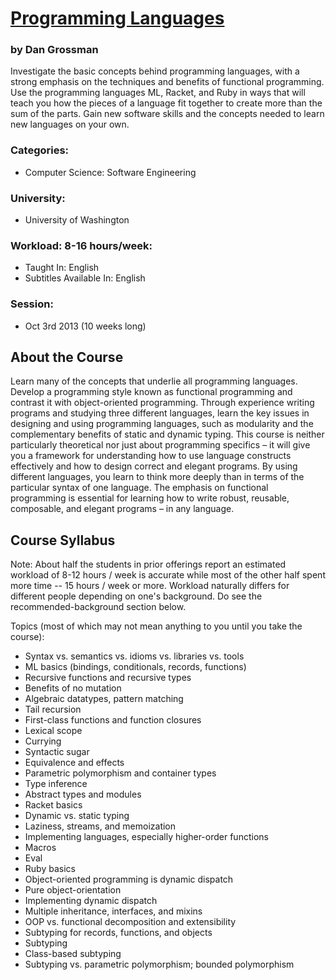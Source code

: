 # [Programming Languages](https://www.coursera.org/course/proglang "Link to course in Coursera.org")
### by Dan Grossman 

Investigate the basic concepts behind programming languages, with a strong emphasis on the techniques and benefits of functional programming. 
Use the programming languages ML, Racket, and Ruby in ways that will teach you how the pieces of a language fit together to create more than the sum of the parts. 
Gain new software skills and the concepts needed to learn new languages on your own.

### Categories:
 - Computer Science: Software Engineering

### University:
 -  University of Washington
 
### Workload: 8-16 hours/week:
 - Taught In: English
 - Subtitles Available In: English

### Session: 
 - Oct 3rd 2013 (10 weeks long)	 
 
## About the Course
Learn many of the concepts that underlie all programming languages. 
Develop a programming style known as functional programming and contrast it with object-oriented programming. 
Through experience writing programs and studying three different languages, learn the key issues in designing and using programming languages, 
such as modularity and the complementary benefits of static and dynamic typing. 
This course is neither particularly theoretical nor just about programming specifics – it will give you a framework for understanding 
how to use language constructs effectively and how to design correct and elegant programs. By using different languages, 
you learn to think more deeply than in terms of the particular syntax of one language. 
The emphasis on functional programming is essential for learning how to write robust, reusable, composable, 
and elegant programs – in any language.

## Course Syllabus
Note: About half the students in prior offerings report an estimated workload of 8-12 hours / week is accurate while most of the other half spent more time -- 15 hours / week or more. Workload naturally differs for different people depending on one's background. Do see the recommended-background section below.

Topics (most of which may not mean anything to you until you take the course):

 - Syntax vs. semantics vs. idioms vs. libraries vs. tools
 - ML basics (bindings, conditionals, records, functions)
 - Recursive functions and recursive types
 - Benefits of no mutation
 - Algebraic datatypes, pattern matching
 - Tail recursion
 - First-class functions and function closures
 - Lexical scope
 - Currying
 - Syntactic sugar
 - Equivalence and effects
 - Parametric polymorphism and container types
 - Type inference
 - Abstract types and modules
 - Racket basics
 - Dynamic vs. static typing
 - Laziness, streams, and memoization
 - Implementing languages, especially higher-order functions
 - Macros
 - Eval
 - Ruby basics
 - Object-oriented programming is dynamic dispatch
 - Pure object-orientation
 - Implementing dynamic dispatch
 - Multiple inheritance, interfaces, and mixins
 - OOP vs. functional decomposition and extensibility
 - Subtyping for records, functions, and objects
 - Subtyping
 - Class-based subtyping
 - Subtyping vs. parametric polymorphism; bounded polymorphism